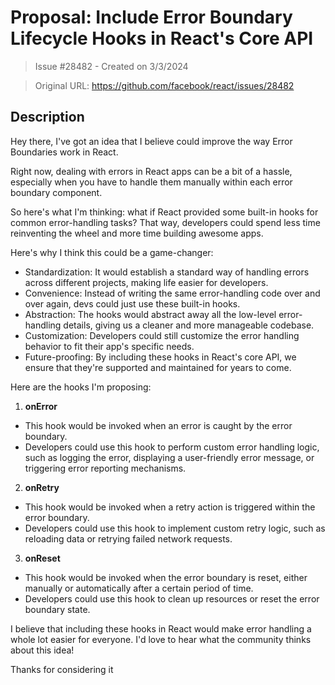 # Proposal: Include Error Boundary Lifecycle Hooks in React's Core API

> Issue #28482 - Created on 3/3/2024

> Original URL: https://github.com/facebook/react/issues/28482

## Description

Hey there,
I've got an idea that I believe could improve the way Error Boundaries work in React. 

Right now, dealing with errors in React apps can be a bit of a hassle, especially when you have to handle them manually within each error boundary component.

So here's what I'm thinking: what if React provided some built-in hooks for common error-handling tasks? 
That way, developers could spend less time reinventing the wheel and more time building awesome apps.

Here's why I think this could be a game-changer:

- Standardization: It would establish a standard way of handling errors across different projects, making life easier for developers.
- Convenience: Instead of writing the same error-handling code over and over again, devs could just use these built-in hooks.
- Abstraction: The hooks would abstract away all the low-level error-handling details, giving us a cleaner and more manageable codebase.
- Customization: Developers could still customize the error handling behavior to fit their app's specific needs.
- Future-proofing: By including these hooks in React's core API, we ensure that they're supported and maintained for years to come.

Here are the hooks I'm proposing:

1. **onError**
- This hook would be invoked when an error is caught by the error boundary. 
- Developers could use this hook to perform custom error handling logic, such as logging the error, displaying a user-friendly error message, or triggering error reporting mechanisms.

2. **onRetry**
- This hook would be invoked when a retry action is triggered within the error boundary. 
- Developers could use this hook to implement custom retry logic, such as reloading data or retrying failed network requests.

3. **onReset**
- This hook would be invoked when the error boundary is reset, either manually or automatically after a certain period of time. 
- Developers could use this hook to clean up resources or reset the error boundary state.

I believe that including these hooks in React would make error handling a whole lot easier for everyone. 
I'd love to hear what the community thinks about this idea!

Thanks for considering it
